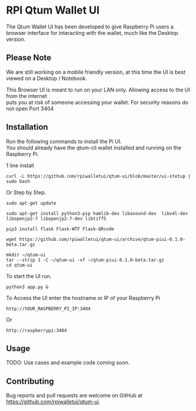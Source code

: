 # RPI Qtum Wallet UI

The Qtum Wallet UI has been developed to give Raspberry Pi users a browser interface for interacting with the wallet, much like the Desktop version.  

## Please Note  
We are still working on a mobile friendly version, at this time the UI is best viewed on a Desktop / Notebook.  

This Browser UI is meant to run on your LAN only. Allowing access to the UI from the internet  
puts you at risk of someone accessing your wallet. For security reasons do not open Port 3404

## Installation
Run the following commands to install the Pi UI.  
You should already have the qtum-cli wallet installed and running on the Raspberry Pi.   

1 line install
```
curl -L https://github.com/rpiwalletui/qtum-ui/blob/master/ui-stetup | sudo bash
```
Or Step by Step.
```
sudo apt-get update
```
```
sudo apt-get install python3-pip hamlib-dev libasound-dev  libv4l-dev libopenjp2-7 libopenjp2-7-dev libtiff5
```
```
pip3 install flask Flask-WTF Flask-QRcode
```
```
wget https://github.com/rpiwalletui/qtum-ui/archive/qtum-piui-0.1.0-beta.tar.gz
```
```
mkdir ~/qtum-ui  
tar --strip 1 -C ~/qtum-ui -xf ~/qtum-piui-0.1.0-beta.tar.gz  
cd qtum-ui
```
To start the UI run.  
```
python3 app.py &
```  
To Access the UI enter the hostname or IP of your Raspberry Pi
```
http://YOUR_RASPBERRY_PI_IP:3404
```
Or
````
http://raspberrypi:3404
````

## Usage

TODO: Use cases and example code coming soon.

## Contributing

Bug reports and pull requests are welcome on GitHub at https://github.com/rpiwalletui/qtum-ui.
